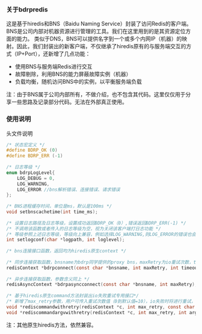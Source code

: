 ### 关于bdrpredis
这是基于hiredis和BNS（Baidu Naming Service）封装了访问Redis的客户端。BNS是公司内部对机器资源进行管理的工具。我们在这里用到的是其资源定位方面的能力。
类似于DNS，BNS可以提供名字到一个或多个内网IP（机器）的映射。因此，我们封装出的新客户端，不仅继承了hiredis原有的与服务端交互的方式（IP+Port），还新增了几点功能：
* 使用BNS与服务端Redis进行交互
* 故障剔除，利用BNS的能力屏蔽故障实例（机器）
* 负载均衡，随机访问BNS中的实例，以平衡服务端负载

注：由于BNS属于公司内部所有，不做介绍，也不包含其代码。这里仅仅用于分享一些思路及记录部分代码。无法在外部真正使用。

### 使用说明
头文件说明
```C
/* 状态宏定义 */
#define BDRP_OK (0)
#define BDRP_ERR (-1)
 
/* 日志等级 */
enum bdrpLogLevel{
    LOG_DEBUG = 0,
    LOG_WARNING,
    LOG_ERROR //bns解析错误、连接错误、请求错误
};
 
/* BNS进程缓存时间，单位是ms，默认是100ms */
void setbnscachetime(int time_ms);
 
/* 设置日志路径及日志等级，设置成功返回BDRP_OK（0）,错误返回BDRP_ERR(-1) */
/* 不调用该函数或者传入的日志等级为空，视为关闭该客户端打日志功能 */
/* 等级参照上述日志等级，等级向上兼容，例如选择LOG_WARNING,则LOG_ERROR的错误也会打印log */
int setlogconf(char *logpath, int loglevel);
 
/* bns连接接口函数，返回均为hiredis原生context */
 
/* 同步连接获取函数，bnsname为bdrp同学提供的proxy bns，maxRetry为io重试次数，timeout为连接超时时间（单位为微秒） */
redisContext *bdrpconnect(const char *bnsname, int maxRetry, int timeout);
 
/* 异步连接获取函数，参数含义同上 */
redisAsyncContext *bdrpasyncconnect(const char *bnsname, int maxRetry);
 
/* 基于hiredis原生command方法封装出io失败重试专用接口*/
/* 新增了max_retry参数，用户可传入重试次数值（0到默认值=10），io失败时将进行重试，最多重试max_retry次 */
void *rediscommandwithretry(redisContext *c, int max_retry, const char *format, ...);
void *rediscommandargvwithretry(redisContext *c, int max_retry, int argc, const char **argv, const size_t *argvlen);
```
注：其他原生hiredis方法，依然兼容。

